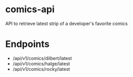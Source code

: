# comics-api
API to retrieve latest strip of a developer's favorite comics

# Endpoints
* /api/v1/comics/dilbert/latest
* /api/v1/comics/halge/latest
* /api/v1/comics/rocky/latest
